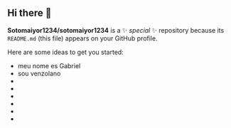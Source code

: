 ## Hi there 👋


**Sotomaiyor1234/sotomaiyor1234** is a ✨ _special_ ✨ repository because its `README.md` (this file) appears on your GitHub profile.

Here are some ideas to get you started:

- meu nome es Gabriel
- sou venzolano
- 
-
- 
- 
- 
- 

